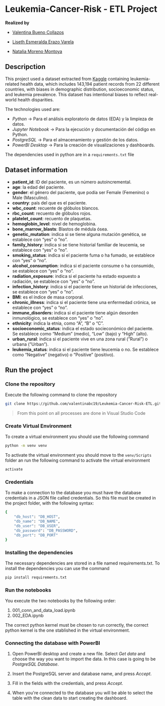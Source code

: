 # Leukemia-Cancer-Risk - ETL Project

**Realized by**
* [Valentina Bueno Collazos](https://github.com/valentinabc19)

* [Liseth Esmeralda Erazo Varela](https://github.com/memerazo)

* [Natalia Moreno Montoya](https://github.com/natam226)

## Descripction

This project used a dataset extracted from [Kaggle](https://www.kaggle.com/datasets/ankushpanday1/leukemia-cancer-risk-prediction-dataset?resource=download) containing leukemia-related health data, which includes 143,194 patient records from 22 different countries, with biases in demographic distribution, socioeconomic status, and leukemia prevalence. This dataset has intentional biases to reflect real-world health disparities.

The technologies used are:

- *Python* → Para el análisis exploratorio de datos (EDA) y la limpieza de datos.
- *Jupyter Notebook* → Para la ejecución y documentación del código en Python.
- *PostgreSQL* → Para el almacenamiento y gestión de los datos.
- *PowerBI Desktop* → Para la creación de visualizaciones y dashboards.

The dependencies used in python are in a `requirements.txt` file

## Dataset information

- **patient_id**: ID del paciente, es un número autoincremental.
- **age**: la edad del paciente.
- **gender**: el género del paciente, que podía ser Female (Femenino) o Male (Masculino).
- **country**: país del que es el paciente.
- **wbc_count**: recuente de glóbulos blancos.
- **rbc_count**: recuento de glóbulos rojos.
- **platelet_count**: recuento de plaquetas.
- **hemoglobin_level**: nivel de hemoglobina.
- **bone_marrow_blasts**: Blastos de médula ósea.
- **genetic_mutation**: indica si se tiene alguna mutación genética, se establece con “yes” o “no”.
- **family_history**: indica si se tiene historial familiar de leucemia, se establece con “yes” o “no”.
- **smoking_status**: indica si el paciente fuma o ha fumado, se establece con “yes” o “no”.
- **alcohol_consumption**: indica si el paciente consume o ha consumido, se establece con “yes” o “no”.
- **radiation_exposure**: indica si el paciente ha estado expuesto a radiación, se establece con “yes” o “no”.
- **infection_history**: indica si el paciente tiene un historial de infecciones, se establece con “yes” o “no”.
- **BMI**: es el índice de masa corporal.
- **chronic_illness**: indica si el paciente tiene una enfermedad crónica, se establece con “yes” o “no”.
- **immune_disorders:** indica si el paciente tiene algún desorden inmunológico, se establece con “yes” o “no”.
- **ethnicity**: indica la etnia, como “A”, “B” o “C”.
- **socioeconomic_status**: indica el estado socieconómico del paciente. Se establece como “Medium” (medio), “Low” (bajo) y “High” (alto).
- **urban_rural**: indica si el paciente vive en una zona rural (”Rural”) o urbana (”Urban”).
- **leukemia_status**: indica si el paciente tiene leucemia o no. Se establece como “Negative” (negativo) o “Positive” (positivo).

## Run the project

### Clone the repository

Execute the following command to clone the repository

```bash
git clone https://github.com/valentinabc19/Leukemia-Cancer-Risk-ETL.git

```
> From this point on all processes are done in Visual Studio Code

### Create Virtual Environment
To create a virtual environment you should use the following command
```bash
python -m venv venv
```
To activate the virtual environment you should move to the `venv/Scripts` folder an run the following command to activate the virtual environment
```bash
activate
```

### Credentials
To make a connection to the database you must have the database credentials in a JSON file called credentials. So this file must be created in the project folder, with the following syntax:

```bash
{
    "db_host": "DB_HOST",
    "db_name": "DB_NAME",
    "db_user": "DB_USER",
    "db_password": "DB_PASSWORD",
    "db_port": "DB_PORT"    
}
```

### Installing the dependencies
The necessary dependencies are stored in a file named requirements.txt. To install the dependencies you can use the command
```bash
pip install requirements.txt
```

### Run the notebooks
You execute the two notebooks by the following order:

1. 001_conn_and_data_load.ipynb
2. 002_EDA.ipynb

The correct python kernel must be chosen to run correctly, the correct python kernel is the one stablished in the virtual environment.

### Connecting the database with PowerBI

1. Open PowerBI desktop and create a new file. Select *Get data* and choose the way you want to import the data. In this case is going to be *PostgreSQL Database*.

2. Insert the PostgreSQL server and database name, and press *Accept*.

3. Fill in the fields with the credentials, and press *Accept*.

4. When you're connected to the database you will be able to select the table with the clean data to start creating the dashboard. 
